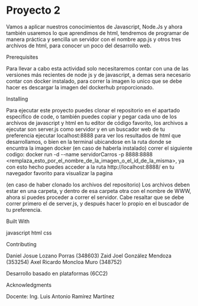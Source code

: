 # Proyecto 2

Vamos a aplicar nuestros conocimientos de Javascript, Node.Js y ahora también usaremos lo que aprendimos de html, tendremos de programar de manera práctica y sencilla un servidor con el nombre app.js y otros tres archivos de html, para conocer un poco del desarrollo web.

Prerequisites

Para llevar a cabo esta actividad solo necesitaremos contar con una de las versiones más recientes de node js y de javascript, a demas sera necesario contar con docker instalado, para correr la imagen lo unico que se debe hacer es descargar la imagen del dockerhub proporcionado.

Installing

Para ejecutar este proyecto puedes clonar el repositorio en el apartado especifico de code, o también puedes copiar y pegar cada uno de los archivos de javascript y html en tu editor de código favorito, los archivos a ejecutar son server.js como servidor y en un buscador web de tu preferencia ejecutar localhost:8888 para ver los resultados de html que desarrollamos, o bien en la terminal ubicandose en la ruta donde se encuntra la imagen docker (en caso de haberla instalado) correr el siguiente codigo: docker run -d --name servidorCarros -p 8888:8888 <remplaza_esto_por_el_nombre_de_la_imagen_o_el_id_de_la_misma>, ya con esto hecho puedes acceder a la ruta http://localhost:8888/ en tu navegador favorito para visualizar la pagina 

(en caso de haber clonado los archivos del repositorio)
Los archivos deben estar en una carpeta, y dentro de esa carpeta otra con el nombre de WWW, ahora si puedes proceder a correr el servidor. Cabe resaltar que se debe correr primero el de server.js, y después hacer lo propio en el buscador de tu preferencia.

Built With

javascript html css

Contributing

Daniel Josue Lozano Porras (348603)
Zaid Joel González Mendoza (353254)
Axel Ricardo Moncloa Muro (348752)

Desarrollo basado en plataformas (6CC2)

Acknowledgments

Docente: Ing. Luis Antonio Ramírez Martínez
